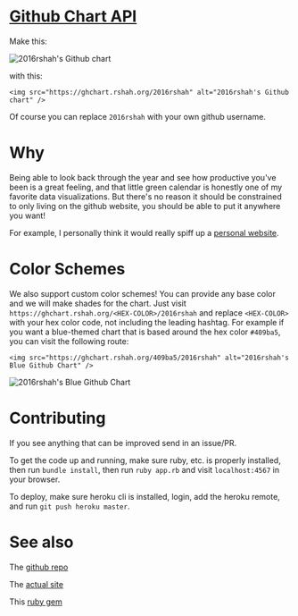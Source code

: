# [Github Chart API](https://ghchart.rshah.org)

Make this:

![2016rshah's Github chart](https://ghchart.rshah.org/2016rshah)

with this:

    <img src="https://ghchart.rshah.org/2016rshah" alt="2016rshah's Github chart" />

Of course you can replace `2016rshah` with your own github username.

# Why

Being able to look back through the year and see how productive you've been is a great feeling, and that little green calendar is honestly one of my favorite data visualizations. But there's no reason it should be constrained to only living on the github website, you should be able to put it anywhere you want!

For example, I personally think it would really spiff up a [personal website](https://www.rshah.org/).

# Color Schemes

We also support custom color schemes! You can provide any base color and we will make shades for the chart. Just visit `https://ghchart.rshah.org/<HEX-COLOR>/2016rshah` and replace `<HEX-COLOR>` with your hex color code, not including the leading hashtag. For example if you want a blue-themed chart that is based around the hex color `#409ba5`, you can visit the following route:

    <img src="https://ghchart.rshah.org/409ba5/2016rshah" alt="2016rshah's Blue Github Chart" />

![2016rshah's Blue Github Chart](https://ghchart.rshah.org/409ba5/2016rshah)


# Contributing

If you see anything that can be improved send in an issue/PR. 

To get the code up and running, make sure ruby, etc. is properly installed, then run `bundle install`, then run `ruby app.rb` and visit `localhost:4567` in your browser.

To deploy, make sure heroku cli is installed, login, add the heroku remote, and run `git push heroku master`.

# See also 
The [github repo](https://github.com/2016rshah/githubchart-api)

The [actual site](https://ghchart.rshah.org)

This [ruby gem](https://github.com/akerl/githubchart)

